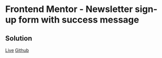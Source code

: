 # Frontend Mentor - Newsletter sign-up form with success message

## Solution
[Live](https://sudhanshusingh-g.github.io/newsletter-component/)
[Github](https://github.com/sudhanshusingh-g/newsletter-component)